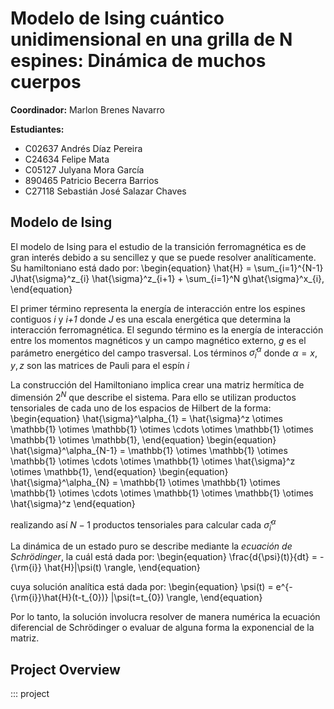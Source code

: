 # Modelo de Ising cuántico unidimensional en una grilla de N espines: Dinámica de muchos cuerpos

$\textbf{Coordinador:}$ Marlon Brenes Navarro

$\textbf{Estudiantes:}$
 
* C02637 Andrés Díaz Pereira 
* C24634 Felipe Mata
* C05127 Julyana Mora García 
* 890465 Patricio Becerra Barrios 
* C27118 Sebastián José Salazar Chaves

## Modelo de Ising

El modelo de Ising para el estudio de la transición ferromagnética es de gran interés debido a su sencillez y que se puede resolver analíticamente. Su hamiltoniano está dado por:
\begin{equation}
\hat{H} = \sum_{i=1}^{N-1} J\hat{\sigma}^z_{i} \hat{\sigma}^z_{i+1} + \sum_{i=1}^N g\hat{\sigma}^x_{i},
\end{equation}

El primer término representa la energía de interacción entre los espines contiguos $\textit{i}$ y $\textit{i+1}$ donde $\textit{J}$ es una escala energética que determina la interacción ferromagnética. El segundo término es la energía de interacción entre los momentos magnéticos y un campo magnético externo, $\textit{g}$ es el parámetro energético del campo trasversal. Los términos $\hat{\sigma}^\alpha_{i}$ donde $\alpha = x,y,z$ son las matrices de Pauli para el espín $\textit{i}$

La construcción del Hamiltoniano implica crear una matriz hermítica de dimensión $2^N$ que describe el sistema. Para ello se utilizan productos tensoriales de cada uno de los espacios de Hilbert de la forma:
\begin{equation}
\hat{\sigma}^\alpha_{1} = \hat{\sigma}^z \otimes \mathbb{1} \otimes \mathbb{1} \otimes \cdots \otimes  \mathbb{1} \otimes \mathbb{1} \otimes \mathbb{1}, 
\end{equation}
\begin{equation}
\hat{\sigma}^\alpha_{N-1} = \mathbb{1} \otimes \mathbb{1} \otimes \mathbb{1} \otimes \cdots \otimes  \mathbb{1} \otimes \hat{\sigma}^z \otimes \mathbb{1},
\end{equation}
\begin{equation}
\hat{\sigma}^\alpha_{N} = \mathbb{1} \otimes \mathbb{1} \otimes \mathbb{1} \otimes \cdots \otimes  \mathbb{1} \otimes \mathbb{1} \otimes \hat{\sigma}^z 
\end{equation} 

realizando así $N-1$ productos tensoriales para calcular cada $\hat{\sigma}^\alpha_{i}$ 

La dinámica de un estado puro se describe mediante la $\textit{ecuación de Schrödinger}$, la cuál está dada por:
\begin{equation}
\frac{d{\psi}(t)}{dt} = -{\rm{i}} \hat{H}|\psi(t) \rangle,
\end{equation}

cuya solución analítica está dada por:
\begin{equation}
\psi(t) = e^{-{\rm{i}}\hat{H}(t-t_{0})} |\psi(t=t_{0}) \rangle,
\end{equation}

Por lo tanto, la solución involucra resolver de manera numérica la ecuación diferencial de Schrödinger o evaluar de alguna forma la exponencial de la matriz.

## Project Overview

::: project
